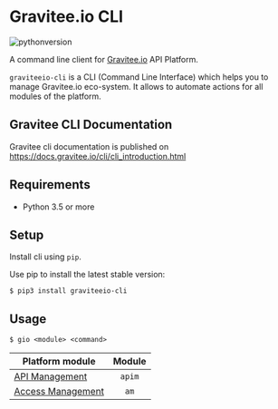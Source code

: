 # Gravitee.io CLI

![pythonversion](https://img.shields.io/badge/python-3-brightgreen.svg?logo=Python&style=for-the-badge)

A command line client for [Gravitee.io](https://gravitee.io/) API Platform.

``graviteeio-cli`` is a CLI (Command Line Interface) which helps you to manage Gravitee.io eco-system.
It allows to automate actions for all modules of the platform.

## Gravitee CLI Documentation

Gravitee cli documentation is published on https://docs.gravitee.io/cli/cli_introduction.html

## Requirements

* Python 3.5 or more

## Setup


Install cli using `pip`.

Use pip to install the latest stable version:

```console
$ pip3 install graviteeio-cli
```

## Usage

```console
$ gio <module> <command>
```

| Platform module                              | Module           |
| -------------------------------------------- |:----------------:|
| [API Management](https://docs.gravitee.io/cli/reference/am/cli_am_overview.html)      | `apim`           |
| [Access Management](https://docs.gravitee.io/cli/reference/apim/cli_apim_overview.html)     | `am`             |

